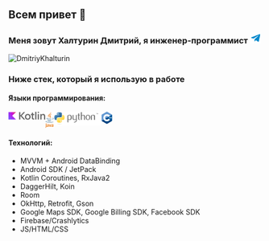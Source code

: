 ## Всем привет 👋

<h3>Меня зовут Халтурин Дмитрий, я инженер-программист <a href="https://t.me/karpoffsky"><img alt="Dmitriy's Telegram" width="22px" src="icons/telegram.svg" /></a></h3>

<p align="left"><img src="https://komarev.com/ghpvc/?username=DmitriyKhalturin&label=Profile%20views&color=0e75b6&style=flat" alt="DmitriyKhalturin" /></p>

### Ниже стек, который я использую в работе

#### Языки программирования:

<img align="left" src="icons/kotlin.svg" height="16px" />
<img align="left" src="icons/java.svg" height="32px" />
<img align="left" src="icons/python.svg" height="28px" />
<img align="left" src="icons/iso_c++.svg" height="24px" />
<br />
<br />

#### Технологий:

- MVVM + Android DataBinding
- Android SDK / JetPack
- Kotlin Coroutines, RxJava2
- DaggerHilt, Koin
- Room
- OkHttp, Retrofit, Gson
- Google Maps SDK, Google Billing SDK, Facebook SDK
- Firebase/Crashlytics
- JS/HTML/CSS

<!--
**DmitriyKhalturin/DmitriyKhalturin** is a ✨ _special_ ✨ repository because its `README.md` (this file) appears on your GitHub profile.

Here are some ideas to get you started:

- 🔭 I’m currently working on ...
- 🌱 I’m currently learning ...
- 👯 I’m looking to collaborate on ...
- 🤔 I’m looking for help with ...
- 💬 Ask me about ...
- 📫 How to reach me: ...
- 😄 Pronouns: ...
- ⚡ Fun fact: ...
-->
